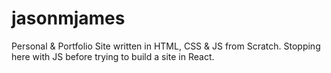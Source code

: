 # jasonmjames
Personal &amp; Portfolio Site written in HTML, CSS &amp; JS from Scratch.  Stopping here with JS before trying to build a site in React.
